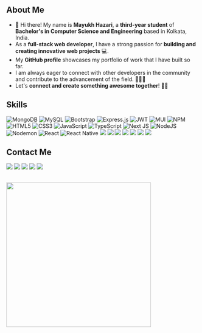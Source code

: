  ## About Me

- 🚀 Hi there! My name is **Mayukh Hazari**, a **third-year student** of **Bachelor's in Computer Science and Engineering** based in Kolkata, India.
- As a **full-stack web developer**, I have a strong passion for **building and creating innovative web projects** 💻.
- My **GitHub profile** showcases my portfolio of work that I have built so far.
- I am always eager to connect with other developers in the community and contribute to the advancement of the field. 🤝👨‍💻
- Let's **connect and create something awesome together**! 🚀🚀


## Skills

![MongoDB](https://img.shields.io/badge/MongoDB-%234ea94b.svg?style=for-the-badge&logo=mongodb&logoColor=white)
    <img src="https://img.shields.io/badge/mysql-%2300f.svg?style=for-the-badge&logo=mysql&logoColor=white" alt="MySQL" />
    <img src="https://img.shields.io/badge/bootstrap-%23563D7C.svg?style=for-the-badge&logo=bootstrap&logoColor=white" alt="Bootstrap" />
    <img src="https://img.shields.io/badge/express.js-%23404d59.svg?style=for-the-badge&logo=express&logoColor=%2361DAFB" alt="Express.js" />
    <img src="https://img.shields.io/badge/JWT-black?style=for-the-badge&logo=JSON%20web%20tokens" alt="JWT" />
    <img src="https://img.shields.io/badge/MUI-%230081CB.svg?style=for-the-badge&logo=mui&logoColor=white" alt="MUI" />
    <img src="https://img.shields.io/badge/NPM-%23CB3837.svg?style=for-the-badge&logo=npm&logoColor=white" alt="NPM" />
    <img src="https://img.shields.io/badge/html5-%23E34F26.svg?style=for-the-badge&logo=html5&logoColor=white" alt="HTML5" />
    <img src="https://img.shields.io/badge/css3-%231572B6.svg?style=for-the-badge&logo=css3&logoColor=white" alt="CSS3" />
    <img src="https://img.shields.io/badge/javascript-%23323330.svg?style=for-the-badge&logo=javascript&logoColor=%23F7DF1E" alt="JavaScript" />
    <img src="https://img.shields.io/badge/typescript-%23007ACC.svg?style=for-the-badge&logo=typescript&logoColor=white" alt="TypeScript" />
    <img src="https://img.shields.io/badge/Next-black?style=for-the-badge&logo=next.js&logoColor=white" alt="Next JS" />
    <img src="https://img.shields.io/badge/node.js-6DA55F?style=for-the-badge&logo=node.js&logoColor=white" alt="NodeJS" />
    <img src="https://img.shields.io/badge/NODEMON-%23323330.svg?style=for-the-badge&logo=nodemon&logoColor=%BBDEAD" alt="Nodemon" />
    <img src="https://img.shields.io/badge/react-%2320232a.svg?style=for-the-badge&logo=react&logoColor=%2361DAFB" alt="React" />
    <img src="https://img.shields.io/badge/react_native-%2320232a.svg?style=for-the-badge&logo=react&logoColor=%2361DAFB" alt="React Native" />
    <img src="https://img.shields.io/badge/React%20Hook%20Form-%23EC5990.svg?style=for-the-badge&logo=reacthookform&logoColor=white"/>
    <img src="https://img.shields.io/badge/redux-%23593d88.svg?style=for-the-badge&logo=redux&logoColor=white"/>
  <img src="https://img.shields.io/badge/tailwindcss-%2338B2AC.svg?style=for-the-badge&logo=tailwind-css&logoColor=white" />
  <img src="https://img.shields.io/badge/vite-%23646CFF.svg?style=for-the-badge&logo=vite&logoColor=white" />
  <img src="https://img.shields.io/badge/heroku-%23430098.svg?style=for-the-badge&logo=heroku&logoColor=white" />
<img src="https://img.shields.io/badge/Cloudflare-F38020?style=for-the-badge&logo=Cloudflare&logoColor=white">
<img src="https://img.shields.io/badge/vercel-%23000000.svg?style=for-the-badge&logo=vercel&logoColor=white"/>

## Contact Me

<div>

<a href="https://twitter.com/xmayuk_hx" target="_blank"><img src="https://img.shields.io/badge/Twitter-%231DA1F2.svg?style=for-the-badge&logo=Twitter&logoColor=white"/></a>
<a href="https://linktr.ee/mayuk_h" target="_blank">
<img src="https://img.shields.io/badge/linktree-1de9b6?style=for-the-badge&logo=linktree&logoColor=black"/></a>
<a href="https://www.linkedin.com/in/mayukh-hazari-212276220" target="_blank">
<img src="https://img.shields.io/badge/linkedin-%230077B5.svg?style=for-the-badge&logo=linkedin&logoColor=white"/></a>
<a href="https://www.instagram.com/mayuk.png/" target="_blank">
<img src="https://img.shields.io/badge/Instagram-%23E4405F.svg?style=for-the-badge&logo=Instagram&logoColor=white"/></a>
<a href="mailto:hazari.mayukh77@gmail.com" target="_blank">
<img src="https://img.shields.io/badge/Gmail-D14836?style=for-the-badge&logo=gmail&logoColor=white"></a>
</div>&nbsp;&nbsp;&nbsp;
<!-- style="display: flex; flex-direction: row;" -->
<div>
  <div style="display: flex;">
    <div id="streakstats">
      <img src="https://github-stats-alpha.vercel.app/api?username=xmayukx&cc=000&tc=fff&ic=fff&bc=000" width=380>
    </div>
  </div>
</div>

